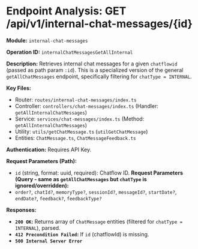 # Endpoint Analysis: GET /api/v1/internal-chat-messages/{id}

**Module:** `internal-chat-messages`

**Operation ID:** `internalChatMessagesGetAllInternal`

**Description:** Retrieves internal chat messages for a given `chatflowid` (passed as path param `:id`). This is a specialized version of the general `getAllChatMessages` endpoint, specifically filtering for `chatType = INTERNAL`.

**Key Files:**
* Router: `routes/internal-chat-messages/index.ts`
* Controller: `controllers/chat-messages/index.ts` (Handler: `getAllInternalChatMessages`)
* Service: `services/chat-messages/index.ts` (Method: `getAllInternalChatMessages`)
* Utility: `utils/getChatMessage.ts` (`utilGetChatMessage`)
* Entities: `ChatMessage.ts`, `ChatMessageFeedback.ts`

**Authentication:** Requires API Key.

**Request Parameters (Path):**
*   `id` (string, format: uuid, required): Chatflow ID.
**Request Parameters (Query - same as `getAllChatMessages` but `chatType` is ignored/overridden):**
*   `order?`, `chatId?`, `memoryType?`, `sessionId?`, `messageId?`, `startDate?`, `endDate?`, `feedback?`, `feedbackType?`

**Responses:**
*   **`200 OK`:** Returns array of `ChatMessage` entities (filtered for `chatType = INTERNAL`), parsed.
*   **`412 Precondition Failed`:** If `id` (chatflowId) is missing.
*   **`500 Internal Server Error`**
